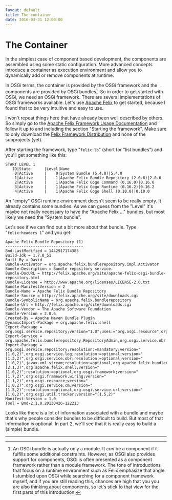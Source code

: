 ```yaml
---
layout: default
title: The container
date: 2016-03-31 12:00:00
---
```


# The Container

In the simplest case of component based development, the components are assembled using some static configuration. More advanced concepts introduce a container as execution environment and allow you to dynamically add or remove components at runtime.

In OSGi terms, the container is provided by the OSGi framework and the components are provided by OSGi bundles[^cm]. So in order to get started with OSGi, we need an OSGi framework. There are several implementations of OSGi frameworks available. Let's use [Apache Felix](http://felix.apache.org/) to get started, because I found that to be very intuitive and easy to use.

I won't repeat things here that have already been well described by others. So simply go to the [Apache Felix Framework Usage Documentation](http://felix.apache.org/documentation/subprojects/apache-felix-framework/apache-felix-framework-usage-documentation.html) and follow it up to and including the section "Starting the framework". Make sure to only download the [Felix Framework Distribution](http://felix.apache.org/downloads.cgi#framework) and none of the subprojects (yet).

After starting the framework, type "`felix:lb`" (short for "list bundles") and you'll get something like this:

```
START LEVEL 1
   ID|State      |Level|Name
    0|Active     |    0|System Bundle (5.4.0)|5.4.0
    1|Active     |    1|Apache Felix Bundle Repository (2.0.6)|2.0.6
    2|Active     |    1|Apache Felix Gogo Command (0.16.0)|0.16.0
    3|Active     |    1|Apache Felix Gogo Runtime (0.16.2)|0.16.2
    4|Active     |    1|Apache Felix Gogo Shell (0.10.0)|0.10.0
```

An "empty" OSGi runtime environment doesn't seem to be really empty. It already contains some bundles. As we can guess from the "Level" it's maybe not really necessary to have the "Apache Felix ..." bundles, but most likely we need the "System bundle".

Let's see if we can find out a bit more about that bundle. Type "`felix:headers 1`" and you get:

```
Apache Felix Bundle Repository (1)
----------------------------------
Bnd-LastModified = 1442917174385
Build-Jdk = 1.7.0_51
Built-By = David
Bundle-Activator = org.apache.felix.bundlerepository.impl.Activator
Bundle-Description = Bundle repository service.
Bundle-DocURL = http://felix.apache.org/site/apache-felix-osgi-bundle-repository.html
Bundle-License = http://www.apache.org/licenses/LICENSE-2.0.txt
Bundle-ManifestVersion = 2
Bundle-Name = Apache Felix Bundle Repository
Bundle-Source = http://felix.apache.org/site/downloads.cgi
Bundle-SymbolicName = org.apache.felix.bundlerepository
Bundle-Url = http://felix.apache.org/site/downloads.cgi
Bundle-Vendor = The Apache Software Foundation
Bundle-Version = 2.0.6
Created-By = Apache Maven Bundle Plugin
DynamicImport-Package = org.apache.felix.shell
Export-Package = org.osgi.service.repository;version="1.0";uses:="org.osgi.resource",org.apache.felix.bundlerepository;version="2.1";uses:="org.osgi.framework"
Export-Service = org.apache.felix.bundlerepository.RepositoryAdmin,org.osgi.service.obr.RepositoryAdmin
Import-Package = org.osgi.service.repository;resolution:=mandatory;version="[1.0,2)",org.osgi.service.log;resolution:=optional;version="[1.3,2)",org.osgi.service.obr;resolution:=optional;version="[1.0,2)",javax.xml.stream;resolution:=optional,org.apache.felix.bundlerepository;version="[2.1,3)",org.apache.felix.shell;version="[1.0,2)";resolution:=optional,org.osgi.framework;version="[1.7,2)",org.osgi.framework.wiring;version="[1.1,2)",org.osgi.resource;version="[1.0,2)",org.osgi.service.cm;version="[1.5,2)";resolution:=optional,org.osgi.service.url;version="[1.0,2)",org.osgi.util.tracker;version="[1.5,2)"
Manifest-Version = 1.0
Tool = Bnd-2.1.0.20130426-122213
```

Looks like there is a lot of information associated with a bundle and maybe that's why people consider bundles to be difficult to build. But most of that information is optional. In part 2, we'll see that it is really easy to build a (simple) bundle.

---

[^cm]: An OSGi bundle is actually only a module. It *can* be a component if it fulfills some additional constraints. However, as OSGi also provides support for components, OSGi is often presented as a component framework rather than a module framework. The tons of introductions that focus on a runtime environment such as Felix emphasize that angle. I stumbled upon OSGi while searching for a component framework myself, and if you are still reading this, chances are high that you you are also thinking about components, so let's stick to that view for the first parts of this introduction.
